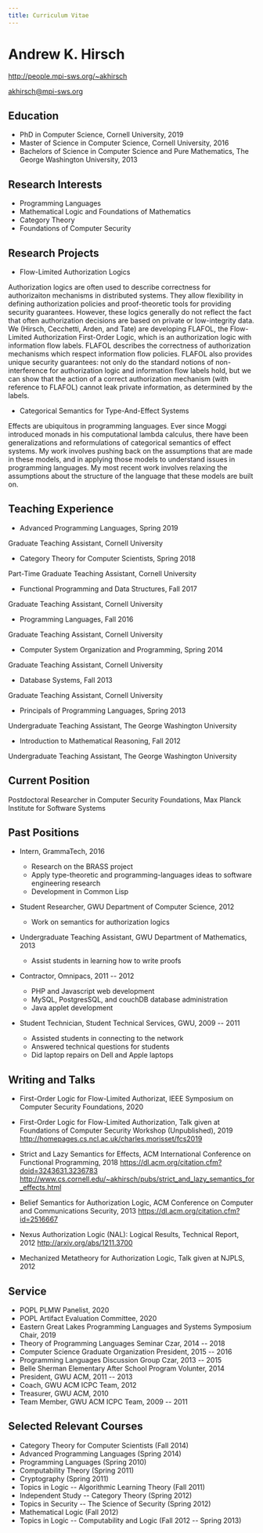 ```yaml
---
title: Curriculum Vitae
---
```


# Andrew K. Hirsch


<http://people.mpi-sws.org/~akhirsch>

<akhirsch@mpi-sws.org>

## Education
- PhD in Computer Science, Cornell University, 2019
- Master of Science in Computer Science, Cornell University, 2016
- Bachelors of Science in Computer Science and Pure Mathematics, The George Washington University, 2013

## Research Interests
- Programming Languages
- Mathematical Logic and Foundations of Mathematics
- Category Theory
- Foundations of Computer Security

## Research Projects

- Flow-Limited Authorization Logics

Authorization logics are often used to describe correctness for authorizaiton mechanisms in distributed systems. 
They allow flexibility in defining authorization policies and proof-theoretic tools for providing security guarantees. 
However, these logics generally do not reflect the fact that often authorization decisions are based on private or low-integrity data. 
We (Hirsch, Cecchetti, Arden, and Tate) are developing FLAFOL, the Flow-Limited Authorization First-Order Logic, which is an authorization logic with information flow labels. 
FLAFOL describes the correctness of authorization mechanisms which respect information flow policies. FLAFOL also provides unique security guarantees: not only do the standard notions of non-interference for authorization logic and information flow labels hold, but we can show that the action of a correct authorization mechanism (with reference to FLAFOL) cannot leak private information, as determined by the labels.

- Categorical Semantics for Type-And-Effect Systems

Effects are ubiquitous in programming languages.
Ever since Moggi introduced monads in his computational lambda calculus, there have been generalizations and reformulations of categorical semantics of effect systems.
My work involves pushing back on the assumptions that are made in these models, and in applying those models to understand issues in programming languages.
My most recent work involves relaxing the assumptions about the structure of the language that these models are built on.

## Teaching Experience

- Advanced Programming Languages, Spring 2019

Graduate Teaching Assistant, Cornell University

- Category Theory for Computer Scientists, Spring 2018

Part-Time Graduate Teaching Assistant, Cornell University

- Functional Programming and Data Structures, Fall 2017

Graduate Teaching Assistant, Cornell University

- Programming Languages, Fall 2016

Graduate Teaching Assistant, Cornell University

- Computer System Organization and Programming, Spring 2014

Graduate Teaching Assistant, Cornell University

- Database Systems, Fall 2013

Graduate Teaching Assistant, Cornell University

- Principals of Programming Languages, Spring 2013

Undergraduate Teaching Assistant, The George Washington University

- Introduction to Mathematical Reasoning, Fall 2012

Undergraduate Teaching Assistant, The George Washington University

## Current Position
Postdoctoral Researcher in Computer Security Foundations, Max Planck Institute for Software Systems

## Past Positions

- Intern, GrammaTech, 2016
    - Research on the BRASS project
    - Apply type-theoretic and programming-languages ideas to software engineering research
    - Development in Common Lisp

- Student Researcher, GWU Department of Computer Science, 2012
    - Work on semantics for authorization logics

- Undergraduate Teaching Assistant, GWU Department of Mathematics, 2013
    - Assist students in learning how to write proofs

- Contractor, Omnipacs, 2011 -- 2012
    - PHP and Javascript web development
    - MySQL, PostgresSQL, and couchDB database administration
    - Java applet development

- Student Technician, Student Technical Services, GWU, 2009 -- 2011
    - Assisted students in connecting to the network
    - Answered technical questions for students
    - Did laptop repairs on Dell and Apple laptops

## Writing and Talks

- First-Order Logic for Flow-Limited Authorizat, IEEE Symposium on Computer Security Foundations, 2020

- First-Order Logic for Flow-Limited Authorization, Talk given at Foundations of Computer Security Workshop (Unpublished), 2019
http://homepages.cs.ncl.ac.uk/charles.morisset/fcs2019

- Strict and Lazy Semantics for Effects, ACM International Conference on Functional Programming, 2018
https://dl.acm.org/citation.cfm?doid=3243631.3236783
http://www.cs.cornell.edu/~akhirsch/pubs/strict_and_lazy_semantics_for_effects.html

- Belief Semantics for Authorization Logic, ACM Conference on Computer and Communications Security, 2013
https://dl.acm.org/citation.cfm?id=2516667

- Nexus Authorization Logic (NAL): Logical Results, Technical Report, 2012
http://arxiv.org/abs/1211.3700

- Mechanized Metatheory for Authorization Logic, Talk given at NJPLS, 2012

## Service

- POPL PLMW Panelist, 2020
- POPL Artifact Evaluation Committee, 2020
- Eastern Great Lakes Programming Languages and Systems Symposium Chair, 2019
- Theory of Programming Languages Seminar Czar, 2014 -- 2018
- Computer Science Graduate Organization President, 2015 -- 2016
- Programming Languages Discussion Group Czar, 2013 -- 2015
- Belle Sherman Elementary After School Program Volunter, 2014
- President, GWU ACM, 2011 -- 2013
- Coach, GWU ACM ICPC Team, 2012
- Treasurer, GWU ACM, 2010
- Team Member, GWU ACM ICPC Team, 2009 -- 2011

## Selected Relevant Courses
- Category Theory for Computer Scientists (Fall 2014)
- Advanced Programming Languages (Spring 2014)
- Programming Languages (Spring 2010)
- Computability Theory (Spring 2011)
- Cryptography (Spring 2011)
- Topics in Logic -- Algorithmic Learning Theory (Fall 2011)
- Independent Study -- Category Theory (Spring 2012)
- Topics in Security -- The Science of Security (Spring 2012)
- Mathematical Logic (Fall 2012)
- Topics in Logic -- Computability and Logic (Fall 2012 -- Spring 2013)
